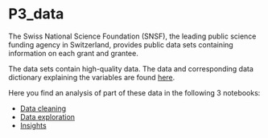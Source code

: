 # P3_data

The Swiss National Science Foundation (SNSF), the leading public science funding agency in Switzerland, provides public data sets containing information on each grant and grantee.  

The data sets contain high-quality data.  The data and corresponding data dictionary explaining the variables are found [here](http://p3.snf.ch/Pages/DataAndDocumentation.aspx).

Here you find an analysis of part of these data in the following 3 notebooks:

 - [Data cleaning](./cleaning.ipynb) 
 - [Data exploration](./exploration.ipynb) 
 - [Insights](./slide_deck.ipynb) 
